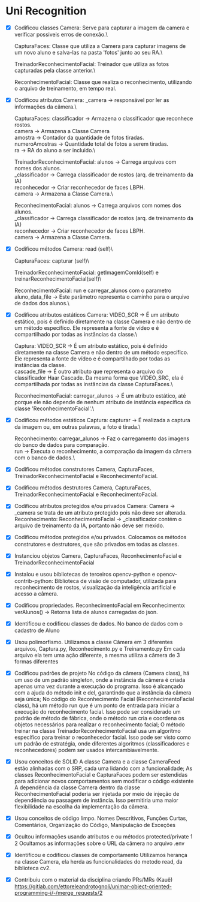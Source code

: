 # Uni Recognition

- [x] Codificou classes	
    Camera: Serve para capturar a imagem da camera e verificar possiveis erros de conexão.\

    CapturaFaces: Classe que utiliza a Camera para capturar imagens de um novo aluno e salva-las na pasta 'fotos' junto ao seu RA.\

    TreinadorReconhecimentoFacial: Treinador que utiliza as fotos capturadas pela classe anterior.\

    ReconhecimentoFacial: Classe que realiza o reconhecimento, utilizando o arquivo de treinamento, em tempo real.

- [x] Codificou atributos
    Camera: _camera -> responsável por ler as informações da câmera.\

    CapturaFaces: classificador -> Armazena o classificador que reconhece rostos.\
    camera -> Armazena a Classe Camera\
    amostra -> Contador da quantidade de fotos tiradas.\
    numeroAmostras -> Quantidade total de fotos a serem tiradas.\
    ra -> RA do aluno a ser incluido.\

    TreinadorReconhecimentoFacial: alunos -> Carrega arquivos com nomes dos alunos.\
    _classificador -> Carrega classificador de rostos (arq. de treinamento da IA)\
    reconhecedor -> Criar reconhecedor de faces LBPH.\
    camera -> Armazena a Classe Camera.\

    ReconhecimentoFacial: alunos -> Carrega arquivos com nomes dos alunos.\
    _classificador -> Carrega classificador de rostos (arq. de treinamento da IA)\
    reconhecedor -> Criar reconhecedor de faces LBPH.\
    camera -> Armazena a Classe Camera.

- [x] Codificou métodos
    Camera: read (self)\

    CapturaFaces: capturar (self)\

    TreinadorReconhecimentoFacial: getImagemComId(self) e treinarReconhecimentoFacial(self)\
    
    ReconhecimentoFacial: run e carregar_alunos com o parametro aluno_data_file -> Este parâmetro representa o caminho para o arquivo de dados dos alunos.\
    
- [x] Codificou atributos estáticos
    Camera: VIDEO_SCR -> É um atributo estático, pois é definido diretamente na classe Camera e não dentro de um método específico. Ele representa a fonte de vídeo e é compartilhado por todas as instâncias da classe.\

    Captura: VIDEO_SCR -> É um atributo estático, pois é definido diretamente na classe Camera e não dentro de um método específico. Ele representa a fonte de vídeo e é compartilhado por todas as instâncias da classe.\
    cascade_file -> É outro atributo que representa o arquivo do classificador Haar Cascade. Da mesma forma que VIDEO_SRC, ela é compartilhada por todas as instâncias da classe CapturaFaces.\

    ReconhecimentoFacial: carregar_alunos -> É um atributo estático, até porque ele não depende de nenhum atributo de instância específica da classe 'ReconhecimentoFacial'.\
    
- [x] Codificou métodos estáticos
    Captura: capturar -> É realizada a captura da imagem ou, em outras palavras, a foto é tirada.\

    Reconhecimento: carregar_alunos -> Faz o carregamento das imagens do banco de dados para comparação.\
    run -> Executa o reconhecimento, a comparação da imagem da câmera com o banco de dados.\
                 
- [x] Codificou métodos construtores
    Camera, CapturaFaces, TreinadorReconhecimentoFacial e ReconhecimentoFacial.

- [x] Codificou métodos destrutores
    Camera, CapturaFaces, TreinadorReconhecimentoFacial e ReconhecimentoFacial.

- [x] Codificou atributos protegidos e/ou privados
    Camera: Camera -> _camera se trata de um atributo protegido pois não deve ser alterada.\
    Reconhecimento: ReconhecimentoFacial -> _classificador contém o arquivo de treinamento da IA, portanto não deve ser mexido.
- [x] Codificou métodos protegidos e/ou privados.
    Colocamos os métodos construtores e destrutores, que são privados em todas as classes.

- [x] Instanciou objetos
    Camera, CapturaFaces, ReconhecimentoFacial e TreinadorReconhecimentoFacial

- [x] Instalou e usou bibliotecas de terceiros
    opencv-python e opencv-contrib-python: Biblioteca de visão de computador, utilizada para reconhecimento de rostos, visualização da inteligência artificial e acesso a câmera.
- [x] Codificou propriedades.
    ReconhecimentoFacial em Reconhecimento: verAlunos() -> Retorna lista de alunos carregadas do json.

- [x] Identificou e codificou classes de dados.
    No banco de dados com o cadastro de Aluno

- [x] Usou polimorfismo.
    Utilizamos a classe Câmera em 3 diferentes arquivos, Captura.py, Reconhecimento.py e Treinamento.py
    Em cada arquivo ela tem uma ação diferente, a mesma utiliza a câmera de 3 formas diferentes

- [x] Codificou padrões de projeto
    No código da câmera (Camera class), há um uso de um padrão singleton, onde a instância da câmera é criada apenas uma vez durante a execução do programa. Isso é alcançado com a ajuda do método init e del, garantindo que a instância da câmera seja única;
    No código do Reconhecimento Facial (ReconhecimentoFacial class), há um método run que é um ponto de entrada para iniciar a execução do reconhecimento facial. Isso pode ser considerado um padrão de método de fábrica, onde o método run cria e coordena os objetos necessários para realizar o reconhecimento facial;
    O método treinar na classe TreinadorReconhecimentoFacial usa um algoritmo específico para treinar o reconhecedor facial. Isso pode ser visto como um padrão de estratégia, onde diferentes algoritmos (classificadores e reconhecedores) podem ser usados intercambiavelmente.

- [x] Usou conceitos de SOLID
    A classe Camera e a classe CameraFeed estão alinhadas com o SRP, cada uma lidando com a funcionalidade;
    As classes ReconhecimentoFacial e CapturaFaces podem ser estendidas para adicionar novos comportamentos sem modificar o código existente
    A dependência da classe Camera dentro da classe ReconhecimentoFacial poderia ser injetada por meio de injeção de dependência ou passagem de instância. Isso permitiria uma maior flexibilidade na escolha da implementação da câmera.

- [x] Usou conceitos de código limpo.
    Nomes Descritivos, Funções Curtas, Comentários, Organização do Código, Manipulação de Exceções

- [x] Ocultou informações usando atributos e ou métodos protected/private 1 2
    Ocultamos as informações sobre o URL da câmera no arquivo .env

- [x] Identificou e codificou classes de comportamento
    Utilizamos herança na classe Camera, ela herda as funcionalidades do metodo read, da biblioteca cv2.

- [x] Contribuiu com o material da disciplina criando PRs/MRs (Kauê)
    https://gitlab.com/ettoreleandrotognoli/unimar-object-oriented-programming-i/-/merge_requests/2